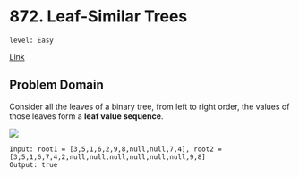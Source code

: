 # 872. Leaf-Similar Trees

`level: Easy`

[Link](https://leetcode.com/problems/leaf-similar-trees/)

## Problem Domain

Consider all the leaves of a binary tree, from left to right order, the values of those leaves form a **leaf value sequence**.

![](https://assets.leetcode.com/uploads/2020/09/03/leaf-similar-1.jpg)

```
Input: root1 = [3,5,1,6,2,9,8,null,null,7,4], root2 = [3,5,1,6,7,4,2,null,null,null,null,null,null,9,8]
Output: true
```
